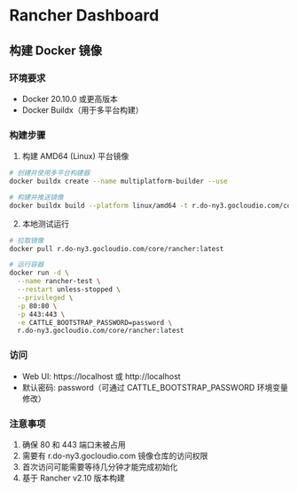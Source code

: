 # Rancher Dashboard

## 构建 Docker 镜像

### 环境要求

- Docker 20.10.0 或更高版本
- Docker Buildx（用于多平台构建）

### 构建步骤

1. 构建 AMD64 (Linux) 平台镜像

```bash
# 创建并使用多平台构建器
docker buildx create --name multiplatform-builder --use

# 构建并推送镜像
docker buildx build --platform linux/amd64 -t r.do-ny3.gocloudio.com/core/rancher:head . --push
```

2. 本地测试运行

```bash
# 拉取镜像
docker pull r.do-ny3.gocloudio.com/core/rancher:latest

# 运行容器
docker run -d \
  --name rancher-test \
  --restart unless-stopped \
  --privileged \
  -p 80:80 \
  -p 443:443 \
  -e CATTLE_BOOTSTRAP_PASSWORD=password \
  r.do-ny3.gocloudio.com/core/rancher:latest
```

### 访问

- Web UI: https://localhost 或 http://localhost
- 默认密码: password（可通过 CATTLE_BOOTSTRAP_PASSWORD 环境变量修改）

### 注意事项

1. 确保 80 和 443 端口未被占用
2. 需要有 r.do-ny3.gocloudio.com 镜像仓库的访问权限
3. 首次访问可能需要等待几分钟才能完成初始化
4. 基于 Rancher v2.10 版本构建
